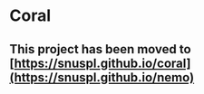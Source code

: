# Coral

## This project has been moved to [https://snuspl.github.io/coral](https://snuspl.github.io/nemo)

